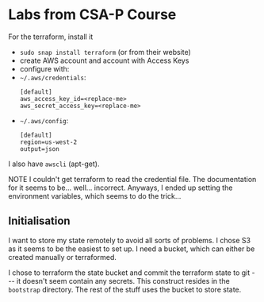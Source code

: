 # Labs from CSA-P Course

For the terraform, install it
 - `sudo snap install terraform` (or from their website)
 - create AWS account and account with Access Keys
 - configure with:
 - `~/.aws/credentials`:
   ```
   [default]
   aws_access_key_id=<replace-me>
   aws_secret_access_key=<replace-me>
   ```
 - `~/.aws/config`:
   ```
   [default]
   region=us-west-2
   output=json
   ```

I also have `awscli` (apt-get).

NOTE
	I couldn't get terraform to read the credential file.
	The documentation for it seems to be... well... incorrect.
	Anyways, I ended up setting the environment variables,
	which seems to do the trick...

## Initialisation

I want to store my state remotely to avoid all sorts of problems.
  I chose S3 as it seems to be the easiest to set up.  I need
  a bucket, which can either be created manually or terraformed.

I chose to terraform the state bucket and commit the terraform state
  to git --- it doesn't seem contain any secrets.  This construct
  resides in the `bootstrap` directory.  The rest of the stuff
  uses the bucket to store state.

